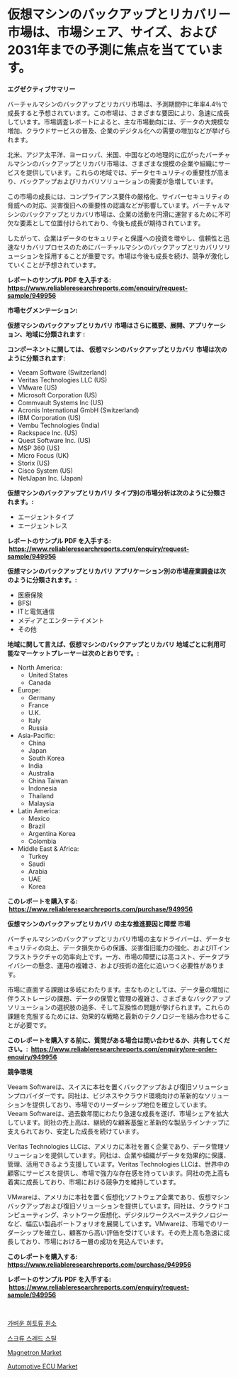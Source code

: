 <p><h1>仮想マシンのバックアップとリカバリー市場は、市場シェア、サイズ、および2031年までの予測に焦点を当てています。</h1></p><p><strong>エグゼクティブサマリー</strong></p>
<p><p>バーチャルマシンのバックアップとリカバリ市場は、予測期間中に年率4.4％で成長すると予想されています。この市場は、さまざまな要因により、急速に成長しています。市場調査レポートによると、主な市場動向には、データの大規模な増加、クラウドサービスの普及、企業のデジタル化への需要の増加などが挙げられます。</p><p>北米、アジア太平洋、ヨーロッパ、米国、中国などの地理的に広がったバーチャルマシンのバックアップとリカバリ市場は、さまざまな規模の企業や組織にサービスを提供しています。これらの地域では、データセキュリティの重要性が高まり、バックアップおよびリカバリソリューションの需要が急増しています。</p><p>この市場の成長には、コンプライアンス要件の厳格化、サイバーセキュリティの脅威への対応、災害復旧への重要性の認識などが影響しています。バーチャルマシンのバックアップとリカバリ市場は、企業の活動を円滑に運営するために不可欠な要素として位置付けられており、今後も成長が期待されています。</p><p>したがって、企業はデータのセキュリティと保護への投資を増やし、信頼性と迅速なリカバリプロセスのためにバーチャルマシンのバックアップとリカバリソリューションを採用することが重要です。市場は今後も成長を続け、競争が激化していくことが予想されています。</p></p>
<p><strong>レポートのサンプル PDF を入手する: <a href="https://www.reliableresearchreports.com/enquiry/request-sample/949956">https://www.reliableresearchreports.com/enquiry/request-sample/949956</a></strong></p>
<p><strong>市場セグメンテーション:</strong></p>
<p><strong> 仮想マシンのバックアップとリカバリ 市場はさらに概要、展開、アプリケーション、地域に分類されます :</strong></p>
<p><strong>コンポーネントに関しては、 仮想マシンのバックアップとリカバリ 市場は次のように分類されます: &nbsp;</strong></p>
<p><ul><li>Veeam Software (Switzerland)</li><li>Veritas Technologies LLC (US)</li><li>VMware (US)</li><li>Microsoft Corporation (US)</li><li>Commvault Systems Inc (US)</li><li>Acronis International GmbH (Switzerland)</li><li>IBM Corporation (US)</li><li>Vembu Technologies (India)</li><li>Rackspace Inc. (US)</li><li>Quest Software Inc. (US)</li><li>MSP 360 (US)</li><li>Micro Focus (UK)</li><li>Storix (US)</li><li>Cisco System (US)</li><li>NetJapan Inc. (Japan)</li></ul></p>
<p><strong> 仮想マシンのバックアップとリカバリ タイプ別の市場分析は次のように分類されます。:</strong></p>
<p><ul><li>エージェントタイプ</li><li>エージェントレス</li></ul></p>
<p><strong>レポートのサンプル PDF を入手する: &nbsp;<a href="https://www.reliableresearchreports.com/enquiry/request-sample/949956">https://www.reliableresearchreports.com/enquiry/request-sample/949956</a></strong></p>
<p><strong> 仮想マシンのバックアップとリカバリ アプリケーション別の市場産業調査は次のように分類されます。:</strong></p>
<p><ul><li>医療保険</li><li>BFSI</li><li>ITと電気通信</li><li>メディアとエンターテイメント</li><li>その他</li></ul></p>
<p><strong>地域に関して言えば、仮想マシンのバックアップとリカバリ 地域ごとに利用可能なマーケットプレーヤーは次のとおりです。:</strong></p>
<p><ul>
    <li>
        North America:
        <ul>
            <li>United States</li>
            <li>Canada</li>
        </ul>
    </li>
    <li>
        Europe:
        <ul>
            <li>Germany</li>
            <li>France</li>
            <li>U.K.</li>
            <li>Italy</li>
            <li>Russia</li>
        </ul>
    </li>
    <li>
        Asia-Pacific:
        <ul>
            <li>China</li>
            <li>Japan</li>
            <li>South Korea</li>
            <li>India</li>
            <li>Australia</li>
            <li>China Taiwan</li>
            <li>Indonesia</li>
            <li>Thailand</li>
            <li>Malaysia</li>
        </ul>
    </li>
    <li>
        Latin America:
        <ul>
            <li>Mexico</li>
            <li>Brazil</li>
            <li>Argentina Korea</li>
            <li>Colombia</li>
        </ul>
    </li>
    <li>
        Middle East & Africa:
        <ul>
            <li>Turkey</li>
            <li>Saudi</li>
            <li>Arabia</li>
            <li>UAE</li>
            <li>Korea</li>
        </ul>
    </li>
    </ul></p>
<p><strong>このレポートを購入する: &nbsp;<a href="https://www.reliableresearchreports.com/purchase/949956">https://www.reliableresearchreports.com/purchase/949956</a></strong></p>
<p><strong>仮想マシンのバックアップとリカバリ の主な推進要因と障壁 市場</strong></p>
<p><p>バーチャルマシンのバックアップとリカバリ市場の主なドライバーは、データセキュリティの向上、データ損失からの保護、災害復旧能力の強化、およびITインフラストラクチャの効率向上です。一方、市場の障壁には高コスト、データプライバシーの懸念、運用の複雑さ、および技術の進化に追いつく必要性があります。</p><p>市場に直面する課題は多岐にわたります。主なものとしては、データ量の増加に伴うストレージの課題、データの保管と管理の複雑さ、さまざまなバックアップソリューションの選択肢の過多、そして互換性の問題が挙げられます。これらの課題を克服するためには、効果的な戦略と最新のテクノロジーを組み合わせることが必要です。</p></p>
<p><strong>このレポートを購入する前に、質問がある場合は問い合わせるか、共有してください。:&nbsp; <a href="https://www.reliableresearchreports.com/enquiry/pre-order-enquiry/949956">https://www.reliableresearchreports.com/enquiry/pre-order-enquiry/949956</a></strong></p>
<p><strong>競争環境</strong></p>
<p><p>Veeam Softwareは、スイスに本社を置くバックアップおよび復旧ソリューションプロバイダーです。同社は、ビジネスやクラウド環境向けの革新的なソリューションを提供しており、市場でのリーダーシップ地位を確立しています。Veeam Softwareは、過去数年間にわたり急速な成長を遂げ、市場シェアを拡大しています。同社の売上高は、継続的な顧客基盤と革新的な製品ラインナップに支えられており、安定した成長を続けています。</p><p>Veritas Technologies LLCは、アメリカに本社を置く企業であり、データ管理ソリューションを提供しています。同社は、企業や組織がデータを効果的に保護、管理、活用できるよう支援しています。Veritas Technologies LLCは、世界中の顧客にサービスを提供し、市場で強力な存在感を持っています。同社の売上高も着実に成長しており、市場における競争力を維持しています。</p><p>VMwareは、アメリカに本社を置く仮想化ソフトウェア企業であり、仮想マシンバックアップおよび復旧ソリューションを提供しています。同社は、クラウドコンピューティング、ネットワーク仮想化、デジタルワークスペーステクノロジーなど、幅広い製品ポートフォリオを展開しています。VMwareは、市場でのリーダーシップを確立し、顧客から高い評価を受けています。その売上高も急速に成長しており、市場における一層の成功を見込んでいます。</p></p>
<p><strong>このレポートを購入する: &nbsp; <a href="https://www.reliableresearchreports.com/purchase/949956">https://www.reliableresearchreports.com/purchase/949956</a></strong></p>
<p><strong>レポートのサンプル PDF を入手する: &nbsp;<a href="https://www.reliableresearchreports.com/enquiry/request-sample/949956">https://www.reliableresearchreports.com/enquiry/request-sample/949956</a></strong><strong></strong></p>
<p>&nbsp;</p>
<p><p><a href="https://github.com/CliftonFisher9067/Market-Research-Report-List-1/blob/main/35665189133.md">가벼운 희토류 원소</a></p><p><a href="https://github.com/fernandotryO5lson96765/Market-Research-Report-List-1/blob/main/71554779134.md">스크류 스레드 스틸</a></p><p><a href="https://github.com/nicholepatriciadoylenwnrjr0/Market-Research-Report-List-1/blob/main/magnetron-market.md">Magnetron Market</a></p><p><a href="https://github.com/sofayahoo2023/Market-Research-Report-List-3/blob/main/automotive-ecu-market.md">Automotive ECU Market</a></p></p>